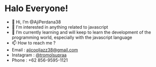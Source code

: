 # Halo Everyone!
- 👋 Hi, I’m @AjiPerdana38
- 👀 I'm interested in anything related to javascript
- 🌱 I’m currently learning and will keep to learn the development of the programming world, especially with the javascript language
- 📫 How to reach me ?
- Email : [ajicooljazz38@gmail.com](ajicooljazz38@gmail.com)
- Instagram : [@tromolsupraa](https://www.instagram.com/tromolsupraa/)
- Phone : +62 856-9595-1121

<!---
AjiPerdana38/AjiPerdana38 is a ✨ special ✨ repository because its `README.md` (this file) appears on your GitHub profile.
You can click the Preview link to take a look at your changes.
--->
